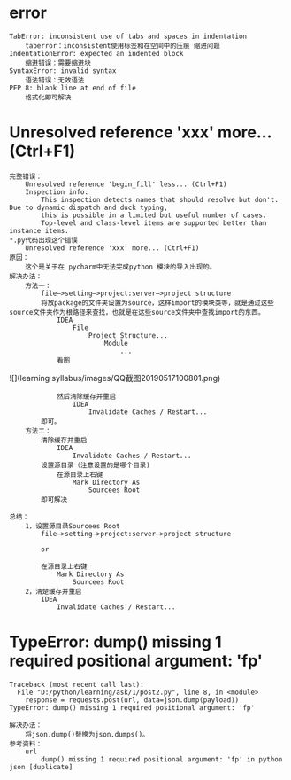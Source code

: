 # error
    TabError: inconsistent use of tabs and spaces in indentation
        taberror：inconsistent使用标签和在空间中的压痕 缩进问题
    IndentationError: expected an indented block
        缩进错误：需要缩进块
    SyntaxError: invalid syntax
        语法错误：无效语法
    PEP 8: blank line at end of file
        格式化即可解决
# Unresolved reference 'xxx' more... (Ctrl+F1)
    完整错误：
        Unresolved reference 'begin_fill' less... (Ctrl+F1) 
        Inspection info: 
            This inspection detects names that should resolve but don't. Due to dynamic dispatch and duck typing, 
            this is possible in a limited but useful number of cases. 
            Top-level and class-level items are supported better than instance items.
    *.py代码出现这个错误
        Unresolved reference 'xxx' more... (Ctrl+F1)
    原因：
        这个是关于在 pycharm中无法完成python 模块的导入出现的。
    解决办法：
        方法一：
            file–>setting–>project:server–>project structure
            将放package的文件夹设置为source，这样import的模块类等，就是通过这些source文件夹作为根路径来查找，也就是在这些source文件夹中查找import的东西。 
                IDEA
                    File
                        Project Structure...
                            Module
                                ...
                看图
![](learning syllabus/images/QQ截图20190517100801.png)
        
                然后清除缓存并重启
                    IDEA
                        Invalidate Caches / Restart...
            即可。
        方法二：
            清除缓存并重启
                IDEA
                    Invalidate Caches / Restart...
            设置源目录（注意设置的是哪个目录)
                在源目录上右键
                    Mark Directory As
                        Sourcees Root
            即可解决
        
    总结：
        1，设置源目录Sourcees Root
            file–>setting–>project:server–>project structure
            
            or
            
            在源目录上右键
                Mark Directory As
                    Sourcees Root 
        2，清楚缓存并重启
            IDEA
                Invalidate Caches / Restart...
# TypeError: dump() missing 1 required positional argument: 'fp'
    Traceback (most recent call last):
      File "D:/python/learning/ask/1/post2.py", line 8, in <module>
        response = requests.post(url, data=json.dump(payload))
    TypeError: dump() missing 1 required positional argument: 'fp'
    
    解决办法：
        将json.dump()替换为json.dumps()。
    参考资料：
        url
            dump() missing 1 required positional argument: 'fp' in python json [duplicate]